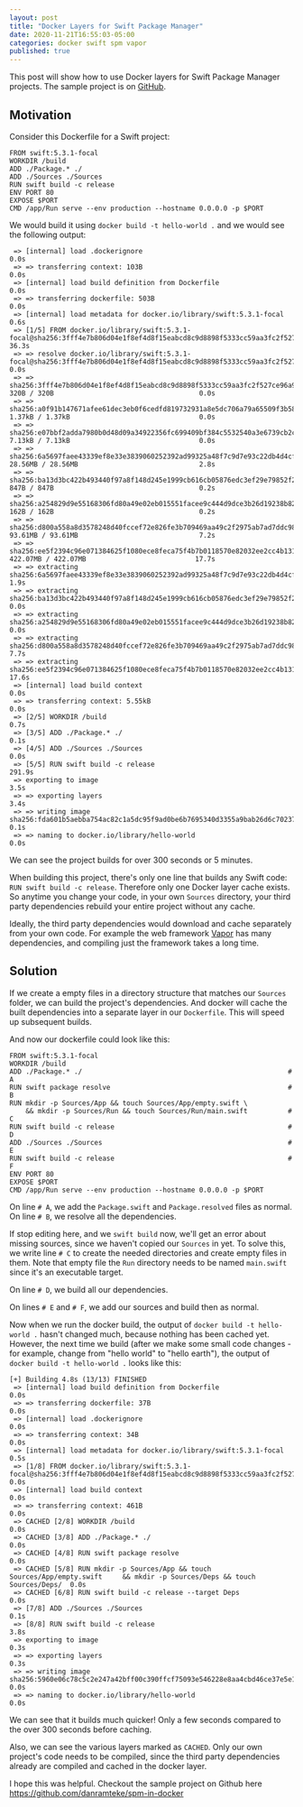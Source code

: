 ```yaml
---
layout: post
title: "Docker Layers for Swift Package Manager"
date: 2020-11-21T16:55:03-05:00
categories: docker swift spm vapor
published: true
---
```


This post will show how to use Docker layers for Swift Package Manager projects. The sample project is on [GitHub](https://github.com/danramteke/spm-in-docker).

## Motivation

Consider this Dockerfile for a Swift project:

```
FROM swift:5.3.1-focal 
WORKDIR /build
ADD ./Package.* ./
ADD ./Sources ./Sources
RUN swift build -c release
ENV PORT 80
EXPOSE $PORT
CMD /app/Run serve --env production --hostname 0.0.0.0 -p $PORT
```

We would build it using `docker build -t hello-world .` and we would see the following output:

```
 => [internal] load .dockerignore                                                                                             0.0s
 => => transferring context: 103B                                                                                             0.0s
 => [internal] load build definition from Dockerfile                                                                          0.0s
 => => transferring dockerfile: 503B                                                                                          0.0s
 => [internal] load metadata for docker.io/library/swift:5.3.1-focal                                                          0.6s
 => [1/5] FROM docker.io/library/swift:5.3.1-focal@sha256:3fff4e7b806d04e1f8ef4d8f15eabcd8c9d8898f5333cc59aa3fc2f527ce96a9   36.3s
 => => resolve docker.io/library/swift:5.3.1-focal@sha256:3fff4e7b806d04e1f8ef4d8f15eabcd8c9d8898f5333cc59aa3fc2f527ce96a9    0.0s
 => => sha256:3fff4e7b806d04e1f8ef4d8f15eabcd8c9d8898f5333cc59aa3fc2f527ce96a9 320B / 320B                                    0.0s
 => => sha256:a0f91b147671afee61dec3eb0f6cedfd819732931a8e5dc706a79a65509f3b58 1.37kB / 1.37kB                                0.0s
 => => sha256:e07bbf2adda7980b0d48d09a34922356fc699409bf384c5532540a3e6739cb2c 7.13kB / 7.13kB                                0.0s
 => => sha256:6a5697faee43339ef8e33e3839060252392ad99325a48f7c9d7e93c22db4d4cf 28.56MB / 28.56MB                              2.8s
 => => sha256:ba13d3bc422b493440f97a8f148d245e1999cb616cb05876edc3ef29e79852f2 847B / 847B                                    0.2s
 => => sha256:a254829d9e55168306fd80a49e02eb015551facee9c444d9dce3b26d19238b82 162B / 162B                                    0.2s
 => => sha256:d800a558a8d3578248d40fccef72e826fe3b709469aa49c2f2975ab7ad7ddc98 93.61MB / 93.61MB                              7.2s
 => => sha256:ee5f2394c96e071384625f1080ece8feca75f4b7b0118570e82032ee2cc4b131 422.07MB / 422.07MB                           17.7s
 => => extracting sha256:6a5697faee43339ef8e33e3839060252392ad99325a48f7c9d7e93c22db4d4cf                                     1.9s
 => => extracting sha256:ba13d3bc422b493440f97a8f148d245e1999cb616cb05876edc3ef29e79852f2                                     0.0s
 => => extracting sha256:a254829d9e55168306fd80a49e02eb015551facee9c444d9dce3b26d19238b82                                     0.0s
 => => extracting sha256:d800a558a8d3578248d40fccef72e826fe3b709469aa49c2f2975ab7ad7ddc98                                     7.7s
 => => extracting sha256:ee5f2394c96e071384625f1080ece8feca75f4b7b0118570e82032ee2cc4b131                                    17.6s
 => [internal] load build context                                                                                             0.0s
 => => transferring context: 5.55kB                                                                                           0.0s
 => [2/5] WORKDIR /build                                                                                                      0.7s
 => [3/5] ADD ./Package.* ./                                                                                                  0.1s
 => [4/5] ADD ./Sources ./Sources                                                                                             0.0s
 => [5/5] RUN swift build -c release                                                                                        291.9s
 => exporting to image                                                                                                        3.5s
 => => exporting layers                                                                                                       3.4s
 => => writing image sha256:fda601b5aebba754ac82c1a5dc95f9ad0be6b7695340d3355a9bab26d6c70237                                  0.1s
 => => naming to docker.io/library/hello-world                                                                                0.0s 
```

We can see the project builds for over 300 seconds or 5 minutes.

When building this project, there's only one line that builds any Swift code: `RUN swift build -c release`. Therefore only one Docker layer cache exists. 
So anytime you change your code, in your own `Sources` directory, your third party dependencies rebuild your entire project without any cache.

Ideally, the third party dependencies would download and cache separately from your own code. For example the web framework [Vapor](https://github.com/vapor/vapor) has many dependencies, 
and compiling just the framework takes a long time.

## Solution

If we create a empty files in a directory structure that matches our `Sources` folder, we can build the project's dependencies. And docker will cache the built dependencies into a separate layer in our `Dockerfile`. This will speed up subsequent builds. 

And now our dockerfile could look like this:

```
FROM swift:5.3.1-focal
WORKDIR /build
ADD ./Package.* ./                                                   # A
RUN swift package resolve                                            # B
RUN mkdir -p Sources/App && touch Sources/App/empty.swift \
    && mkdir -p Sources/Run && touch Sources/Run/main.swift          # C
RUN swift build -c release                                           # D
ADD ./Sources ./Sources                                              # E
RUN swift build -c release                                           # F
ENV PORT 80
EXPOSE $PORT
CMD /app/Run serve --env production --hostname 0.0.0.0 -p $PORT
```

On line `# A`, we add the `Package.swift` and `Package.resolved` files as normal. On line `# B`, we resolve all the dependencies. 

If stop editing here, and we `swift build` now, we'll get an error about missing sources, since we haven't copied our `Sources` in yet. 
To solve this, we write line `# C` to create the needed directories and create empty files in them. Note that empty file the `Run` directory needs to be named `main.swift` since it's an executable target.

On line `# D`, we build all our dependencies.

On lines `# E` and `# F`, we add our sources and build then as normal.


Now when we run the docker build, the output of `docker build -t hello-world .` hasn't changed much, because nothing has been cached yet. However, the next time we build (after we make some small code changes - for example, change from "hello world" to "hello earth"),
 the output of `docker build -t hello-world .` looks like this:

```
[+] Building 4.8s (13/13) FINISHED                                                                                                                                
 => [internal] load build definition from Dockerfile                                                                            0.0s
 => => transferring dockerfile: 37B                                                                                             0.0s
 => [internal] load .dockerignore                                                                                               0.0s
 => => transferring context: 34B                                                                                                0.0s
 => [internal] load metadata for docker.io/library/swift:5.3.1-focal                                                            0.5s
 => [1/8] FROM docker.io/library/swift:5.3.1-focal@sha256:3fff4e7b806d04e1f8ef4d8f15eabcd8c9d8898f5333cc59aa3fc2f527ce96a9      0.0s
 => [internal] load build context                                                                                               0.0s
 => => transferring context: 461B                                                                                               0.0s
 => CACHED [2/8] WORKDIR /build                                                                                                 0.0s
 => CACHED [3/8] ADD ./Package.* ./                                                                                             0.0s
 => CACHED [4/8] RUN swift package resolve                                                                                      0.0s
 => CACHED [5/8] RUN mkdir -p Sources/App && touch Sources/App/empty.swift     && mkdir -p Sources/Deps && touch Sources/Deps/  0.0s
 => CACHED [6/8] RUN swift build -c release --target Deps                                                                       0.0s
 => [7/8] ADD ./Sources ./Sources                                                                                               0.1s
 => [8/8] RUN swift build -c release                                                                                            3.8s
 => exporting to image                                                                                                          0.3s 
 => => exporting layers                                                                                                         0.3s 
 => => writing image sha256:5960e06c78c5c2e247a42bff00c390ffcf75093e546228e8aa4cbd46ce37e5e1                                    0.0s 
 => => naming to docker.io/library/hello-world                                                                                  0.0s
```

We can see that it builds much quicker! Only a few seconds compared to the over 300 seconds before caching. 

Also, we can see the various layers marked as `CACHED`. Only our own project's code needs to be compiled, since the third party dependencies already are compiled and cached in the docker layer.

I hope this was helpful. Checkout the sample project on Github here https://github.com/danramteke/spm-in-docker



